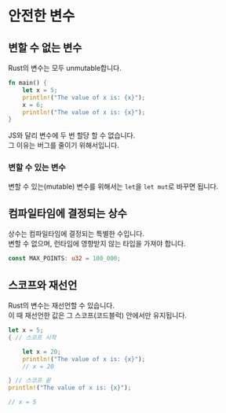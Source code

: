 # 안전한 변수

## 변할 수 없는 변수

Rust의 변수는 모두 unmutable합니다.

```rust
fn main() {
    let x = 5;
    println!("The value of x is: {x}");
    x = 6;
    println!("The value of x is: {x}");
}
```

JS와 달리 변수에 두 번 할당 할 수 없습니다.  
그 이유는 버그를 줄이기 위해서입니다.

### 변할 수 있는 변수

변할 수 있는(mutable) 변수를 위해서는 `let`을 `let mut`로 바꾸면 됩니다.

## 컴파일타임에 결정되는 상수

상수는 컴파일타임에 결정되는 특별한 수입니다.  
변할 수 없으며, 런타임에 영향받지 않는 타입을 가져야 합니다.

```rs
const MAX_POINTS: u32 = 100_000;
```

## 스코프와 재선언

Rust의 변수는 재선언할 수 있습니다.  
이 때 재선언한 값은 그 스코프(코드블럭) 안에서만 유지됩니다.

```rust
let x = 5;
{ // 스코프 시작

    let x = 20;
    println!("The value of x is: {x}");
    // x = 20

} // 스코프 끝
println!("The value of x is: {x}");

// x = 5
```
